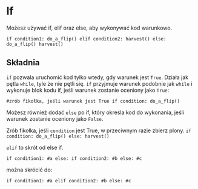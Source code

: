 # If
Możesz używać if, elif oraz else, aby wykonywać kod warunkowo.

`if condition1:
	do_a_flip()
elif condition2:
	harvest()
else:
	do_a_flip()
	harvest()`

## Składnia
`if` pozwala uruchomić kod tylko wtedy, gdy warunek jest `True`. Działa jak pętla `while`, tyle że nie pętli się.
`if` przyjmuje warunek podobnie jak `while` i wykonuje blok kodu if, jeśli warunek zostanie oceniony jako `True`:

`#zrób fikołka, jeśli warunek jest True
if condition:
	do_a_flip()`

Możesz również dodać `else` po if, który określa kod do wykonania, jeśli warunek zostanie oceniony jako `False`.

Zrób fikołka, jeśli `condition` jest True, w przeciwnym razie zbierz plony.
`if condition:
	do_a_flip()
else:
	harvest()`

`elif` to skrót od else if.

`if condition1:
	#a
else:
	if condition2:
		#b
	else:
		#c`

można skrócić do:

`if condition1:
	#a
elif condition2:
	#b
else:
	#c`
